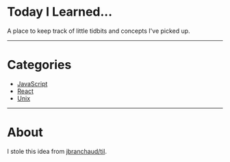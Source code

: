 # Today I Learned...

A place to keep track of little tidbits and concepts I've picked up.

---

# Categories

* [JavaScript](javascript/)
* [React](react/)
* [Unix](unix/)

---

# About

I stole this idea from [jbranchaud/til](https://github.com/jbranchaud/til).
